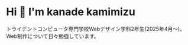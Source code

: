 # Hi 👋 I'm kanade kamimizu

<!--
**kanakanakan/kanakanakan** is a ✨ _special_ ✨ repository because its `README.md` (this file) appears on your GitHub profile.

Here are some ideas to get you started:

- 🔭 I’m currently working on ...
- 🌱 I’m currently learning ...
- 👯 I’m looking to collaborate on ...
- 🤔 I’m looking for help with ...
- 💬 Ask me about ...
- 📫 How to reach me: ...
- 😄 Pronouns: ...
- ⚡ Fun fact: ...
-->

トライデントコンピュータ専門学校Webデザイン学科2年生(2025年4月〜)。Web制作について日々勉強しています。

